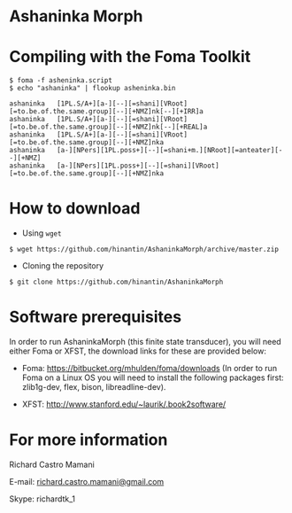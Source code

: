 Ashaninka Morph
===============

Compiling with the Foma Toolkit
===============================

```
$ foma -f asheninka.script
$ echo "ashaninka" | flookup asheninka.bin

ashaninka	[1PL.S/A+][a-][--][=shani][VRoot][=to.be.of.the.same.group][--][+NMZ]nk[--][+IRR]a
ashaninka	[1PL.S/A+][a-][--][=shani][VRoot][=to.be.of.the.same.group][--][+NMZ]nk[--][+REAL]a
ashaninka	[1PL.S/A+][a-][--][=shani][VRoot][=to.be.of.the.same.group][--][+NMZ]nka
ashaninka	[a-][NPers][1PL.poss+][--][=shani+m.][NRoot][=anteater][--][+NMZ]
ashaninka	[a-][NPers][1PL.poss+][--][=shani][VRoot][=to.be.of.the.same.group][--][+NMZ]nka
```

How to download
===============

* Using `wget`
```
$ wget https://github.com/hinantin/AshaninkaMorph/archive/master.zip 
```

* Cloning the repository
```
$ git clone https://github.com/hinantin/AshaninkaMorph
```

Software prerequisites
======================

In order to run AshaninkaMorph (this finite state transducer), you will need either Foma or XFST, the download links for these are provided below:

* Foma: https://bitbucket.org/mhulden/foma/downloads (In order to run Foma on a Linux OS you will need to install the following packages first: zlib1g-dev, flex, bison, libreadline-dev).

* XFST: http://www.stanford.edu/~laurik/.book2software/

For more information
====================

Richard Castro Mamani

E-mail: richard.castro.mamani@gmail.com

Skype: richardtk_1



